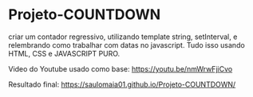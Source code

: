 # Projeto-COUNTDOWN

criar um contador regressivo, utilizando template string, setInterval, e relembrando como trabalhar com datas no javascript. Tudo isso usando HTML, CSS e JAVASCRIPT PURO.

Video do Youtube usado como base: https://youtu.be/nmWrwFjiCvo

Resultado final: https://saulomaia01.github.io/Projeto-COUNTDOWN/ 
